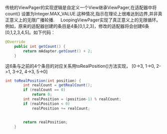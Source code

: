    


传统的ViewPager的实现逻辑是自定义一个View继承ViewPager,在适配器中将count() 设置为Integer.MAX_VALUE.这种情况,指示在理论上很难达到边界,并非真正意义上的无限广播轮播.
    LoopingViewPager实现了真正意义上的无限循环。
例如，原来的适配器创建的条目是4条[0,1,2,3]，修改的适配器将会创建6条[0,1,2,3,4,5]。如下代码：
```java
@Override
    public int getCount() {
        return mAdapter.getCount() + 2;
    }
```

这6条与之前的4个条目的对应关系用toRealPosition()方法实现，
[0->3, 1->0, 2->1, 3->2, 4->3, 5->0]

```java
int toRealPosition(int position) {
        int realCount = getRealCount();
        if (realCount == 0)
            return 0;
        int realPosition = (position-1) % realCount;
        if (realPosition < 0)
            realPosition += realCount;
​
​
        return realPosition;
    }
```
